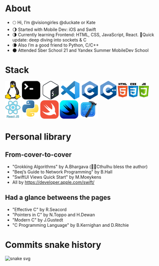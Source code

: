 # About

- 🌕 Hi, I’m @visiongirles @duckate or Kate
- 🌖 Started with Mobile Dev: iOS and Swift
- 🌗 Currently learning Frontend: HTML, CSS, JavaScript, React. 🦊Quick update: deep diving into sockets & C
- 🌘 Also I’m a good friend to Python, C/C++
- 🌑 Attended Sber School 21 and Yandex Summer MobileDev School

# Stack
![unix](https://github.com/visiongirles/visiongirles/blob/main/logo/unix-logo.png)
![cmd-line](https://github.com/visiongirles/visiongirles/blob/main/logo/cmd-line-logo.png)
![bash](https://github.com/visiongirles/visiongirles/blob/main/logo/bash-logo.png)
![vsc](https://github.com/visiongirles/visiongirles/blob/main/logo/vsc-logo.png)
![c](https://github.com/visiongirles/visiongirles/blob/main/logo/c-logo.png)
![cpp](https://github.com/visiongirles/visiongirles/blob/main/logo/cpp-logo.png)
![html css js](https://github.com/visiongirles/visiongirles/blob/main/logo/html-css-js-logo.png)
![react](https://github.com/visiongirles/visiongirles/blob/main/logo/react-js-logo.png)
![python](https://github.com/visiongirles/visiongirles/blob/main/logo/python-logo.png)
![swift](https://github.com/visiongirles/visiongirles/blob/main/logo/swift-logo.png)
![swiftui](https://github.com/visiongirles/visiongirles/blob/main/logo/swiftui-logo.png)
![xcode](https://github.com/visiongirles/visiongirles/blob/main/logo/xcode-logo.png)


# Personal library
## From-cover-to-cover
- "Grokking Algorithms" by A.Bhargava (🙏🐙Cthulhu bless the author)
- "Beej’s Guide to Network Programming" by B.Hall
- "SwiftUI Views Quick Start" by M.Moeykens
- All by https://developer.apple.com/swift/

## Had a glance betweens the pages
- "Effective C" by R.Seacord
- "Pointers in C" by N.Toppo and H.Dewan
- "Modern C" by J.Gustedt
- "C Programming Language" by B.Kernighan and D.Ritchie

# Commits snake history
![snake svg](https://github.com/visiongirles/visiongirles/blob/output/github-contribution-grid-snake.svg)
